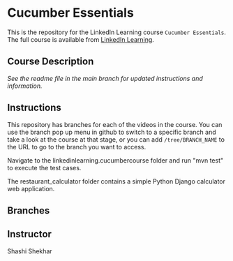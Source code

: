 # Cucumber Essentials
This is the repository for the LinkedIn Learning course `Cucumber Essentials`. The full course is available from [LinkedIn Learning][lil-course-url].

## Course Description

_See the readme file in the main branch for updated instructions and information._
## Instructions
This repository has branches for each of the videos in the course. You can use the branch pop up menu in github to switch to a specific branch and take a look at the course at that stage, or you can add `/tree/BRANCH_NAME` to the URL to go to the branch you want to access.

Navigate to the linkedinlearning.cucumbercourse folder and run "mvn test" to execute the test cases.

The restaurant_calculator folder contains a simple Python Django calculator web application.

## Branches


 ## Instructor
Shashi Shekhar

[lil-course-url]: https://www.linkedin.com/learning/cucumber-essential-training

